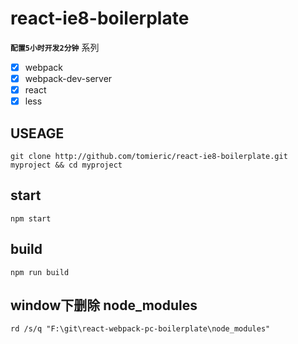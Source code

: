 # react-ie8-boilerplate

**`配置5小时开发2分钟`** 系列

- [x] webpack
- [x] webpack-dev-server
- [x] react
- [x] less

## USEAGE

```
git clone http://github.com/tomieric/react-ie8-boilerplate.git myproject && cd myproject
```

## start

```
npm start 
```

## build

```
npm run build
```

## window下删除 node_modules

```
rd /s/q "F:\git\react-webpack-pc-boilerplate\node_modules"
```

